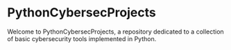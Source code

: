 # PythonCybersecProjects
Welcome to PythonCybersecProjects, a repository dedicated to a collection of basic cybersecurity tools implemented in Python. 
